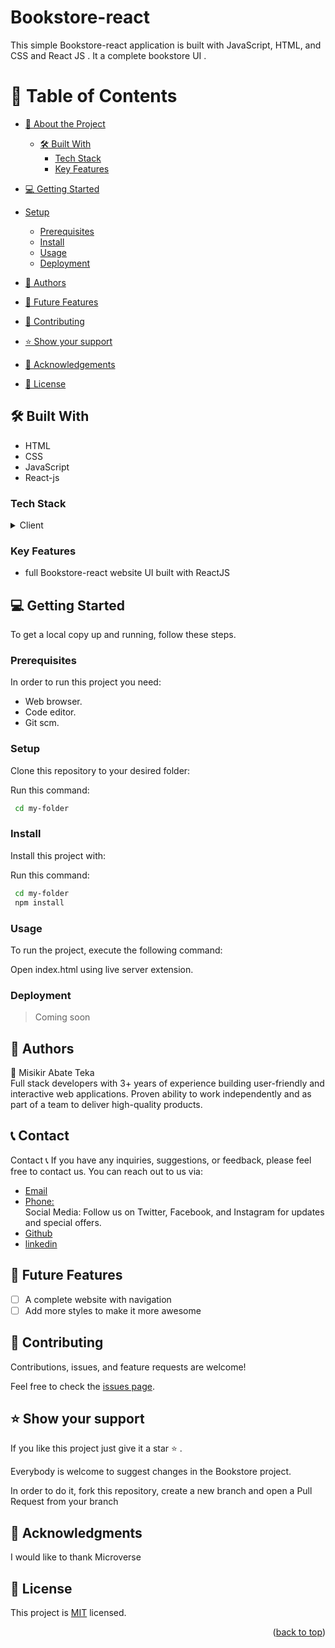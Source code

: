 # Bookstore-react
This simple Bookstore-react application is built with JavaScript, HTML, and CSS and React JS . It a complete bookstore UI .

# 📗 Table of Contents

- [📖 About the Project](#about-project)
  - [🛠 Built With](#built-with)
    - [Tech Stack](#tech-stack)
    - [Key Features](#key-features)
- [💻 Getting Started](#getting-started)
- [Setup](#setup)
  - [Prerequisites](#prerequisites)
  - [Install](#install)
  - [Usage](#usage)
  - [Deployment](#deployment)
- [👥 Authors](#authors)

- [🔭 Future Features](#future-features)

- [🤝 Contributing](#contributing)

- [⭐️ Show your support](#support)
 
- [🙏 Acknowledgements](#acknowledgements)

- [📝 License](#license)


## 🛠 Built With <a name="built-with"></a>

- HTML
- CSS
- JavaScript
- React-js
  

### Tech Stack <a name="tech-stack"></a>

<details>
    <summary>Client</summary>
        <ul>
            <li><a  href="https://developer.mozilla.org/en-US/docs/Web/HTML">HTML</a></li>
          <li><a  href="https://developer.mozilla.org/en-US/docs/Web/CSS">CSS</a></li>
        </ul>
        <ul>
            <li><a  href="https://developer.mozilla.org/en-US/docs/Web/">ReactJS</a></li>
          <li><a  href="https://developer.mozilla.org/en-US/docs/Web/">Javascript</a></li>
        </ul>
  
          
</details>

### Key Features <a name="key-features"></a>

-  full Bookstore-react website UI built with ReactJS

## 💻 Getting Started <a name="getting-started"></a>

To get a local copy up and running, follow these steps.

### Prerequisites

In order to run this project you need:

- Web browser.
- Code editor.
- Git scm.

### Setup

Clone this repository to your desired folder:

Run this command: 

```sh
 cd my-folder

```
### Install

Install this project with:

Run this command:

```sh
 cd my-folder
 npm install
```
### Usage

To run the project, execute the following command:

Open index.html using live server extension.

### Deployment

> Coming soon

## 👥 Authors <a name="getting-started"></a>
👤 Misikir Abate Teka <br>
Full stack developers with 3+ years of experience building user-friendly and interactive web applications. Proven ability to work independently and as part of a team to deliver high-quality products.
<h2 id="contact">📞 Contact</h2>
Contact 📞
If you have any inquiries, suggestions, or feedback, please feel free to contact us. You can reach out to us via:

- [Email](misikirteka@gmail.com) <br>
- [Phone:](+251924849485) <br>
  Social Media: Follow us on Twitter, Facebook, and Instagram for updates and special offers.
- [Github](https://github.com/misikir21)
- [linkedin](https://www.linkedin.com/in/misikir-teka/)


## 🔭 Future Features <a name="future-features"></a>
- [ ] A complete website with navigation
- [ ] Add more styles to make it more awesome

## 🤝 Contributing <a name="contributing"></a>

Contributions, issues, and feature requests are welcome!

Feel free to check the [issues page](../../issues/).

## ⭐️ Show your support <a name="support"></a>

If you like this project just give it a star ⭐️ .

Everybody is welcome to suggest changes in the Bookstore project.

In order to do it, fork this repository, create a new branch and open a Pull Request from your branch

## 🙏 Acknowledgments <a name="acknowledgements"></a>

I would like to thank Microverse

## 📝 License <a name="LICENSE"></a>

This project is [MIT](./LICENSE) licensed.

<p align="right">(<a href="#readme-top">back to top</a>)</p>

